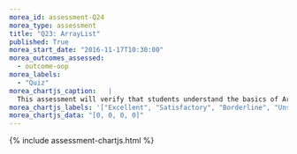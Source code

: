 ```yaml
---
morea_id: assessment-Q24
morea_type: assessment
title: "Q23: ArrayList"
published: True
morea_start_date: "2016-11-17T10:30:00"
morea_outcomes_assessed: 
  - outcome-oop
morea_labels: 
  - "Quiz"
morea_chartjs_caption:   |
  This assessment will verify that students understand the basics of ArrayLists.
morea_chartjs_labels: '["Excellent", "Satisfactory", "Borderline", "Unsatisfactory"]'
morea_chartjs_data: "[0, 0, 0, 0]"
---
```


{%  include assessment-chartjs.html  %}
